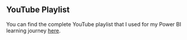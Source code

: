 ## YouTube Playlist

You can find the complete YouTube playlist that I used for my Power BI learning journey [here](https://youtube.com/playlist?list=PLbM4yZFMwzMDocX8lYUF0dy7kx8IQu0jK&si=iU6Iym0aUtKUyZ6j).
